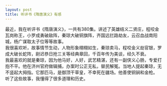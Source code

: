```yaml
---
layout: post
title: 听评书《隋唐演义》有感
---
```



最近，我在听评书《隋唐演义》，一共有380集。讲述了英雄结义二贤庄，程咬金瓦岗称王，小罗成勇破敌阵，秦琼大破铜旗阵，齐国远拦路劫友，云召血战南阳城，杨广谋取太子位等等故事。  
我很喜欢听，故事情节生动，人物形象栩栩如生，秦琼卖马，程咬金义劫官银，罗成大破长蛇阵，尉迟恭日抢三关等经典章回，千百年传为美谈，经久不衰。  
我最喜欢的就是秦琼，因为他马好，人好，武艺精湛，还有一副侠义心肠，专爱打抱不平。他在济州官府做辑捕，办案时公正无私，替民解冤。当地人提起秦琼，无不竖起大拇指。它那匹马，是御顶干草皇，不幸死在疆场。他善使铜锏和金枪。  
听了这些故事，我懂得了很多道理和历史。  
